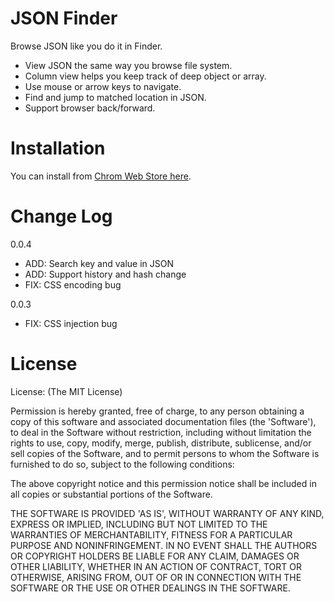 # JSON Finder

Browse JSON like you do it in Finder.

* View JSON the same way you browse file system.
* Column view helps you keep track of deep object or array.
* Use mouse or arrow keys to navigate.
* Find and jump to matched location in JSON.
* Support browser back/forward.

# Installation

You can install from [Chrom Web Store here](https://www.google.co.jp/url?sa=t&rct=j&q=&esrc=s&source=web&cd=5&cad=rja&ved=0CE8QFjAE&url=https%3A%2F%2Fchrome.google.com%2Fwebstore%2Fdetail%2Fjson-finder%2Fflhdcaebggmmpnnaljiajhihdfconkbj%3Fhl%3Den&ei=_coZUfLNLoSEkgXHw4HQAQ&usg=AFQjCNG-zm83VZeuSmSP_4D2QuA-OYkPJg&sig2=LJBlfEycUhykYqTQ5vrSYw&bvm=bv.42261806,d.dGI).

# Change Log

0.0.4

* ADD: Search key and value in JSON
* ADD: Support history and hash change
* FIX: CSS encoding bug

0.0.3

* FIX: CSS injection bug

# License

License:
(The MIT License)

Permission is hereby granted, free of charge, to any person obtaining a copy of this software and associated documentation files (the 'Software'), to deal in the Software without restriction, including without limitation the rights to use, copy, modify, merge, publish, distribute, sublicense, and/or sell copies of the Software, and to permit persons to whom the Software is furnished to do so, subject to the following conditions:

The above copyright notice and this permission notice shall be included in all copies or substantial portions of the Software.

THE SOFTWARE IS PROVIDED 'AS IS', WITHOUT WARRANTY OF ANY KIND, EXPRESS OR IMPLIED, INCLUDING BUT NOT LIMITED TO THE WARRANTIES OF MERCHANTABILITY, FITNESS FOR A PARTICULAR PURPOSE AND NONINFRINGEMENT. IN NO EVENT SHALL THE AUTHORS OR COPYRIGHT HOLDERS BE LIABLE FOR ANY CLAIM, DAMAGES OR OTHER LIABILITY, WHETHER IN AN ACTION OF CONTRACT, TORT OR OTHERWISE, ARISING FROM, OUT OF OR IN CONNECTION WITH THE SOFTWARE OR THE USE OR OTHER DEALINGS IN THE SOFTWARE.
